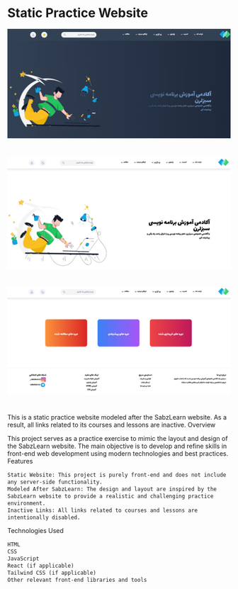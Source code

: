 # Static Practice Website

![promote11](public/images/promote.jpg)
#
![promote2](public/images/promote2.jpg)
#
![promote13](public/images/promote3.jpg)
#




This is a static practice website modeled after the SabzLearn website. As a result, all links related to its courses and lessons are inactive.
Overview

This project serves as a practice exercise to mimic the layout and design of the SabzLearn website. The main objective is to develop and refine skills in front-end web development using modern technologies and best practices.
Features

    Static Website: This project is purely front-end and does not include any server-side functionality.
    Modeled After SabzLearn: The design and layout are inspired by the SabzLearn website to provide a realistic and challenging practice environment.
    Inactive Links: All links related to courses and lessons are intentionally disabled.

Technologies Used

    HTML
    CSS
    JavaScript
    React (if applicable)
    Tailwind CSS (if applicable)
    Other relevant front-end libraries and tools
